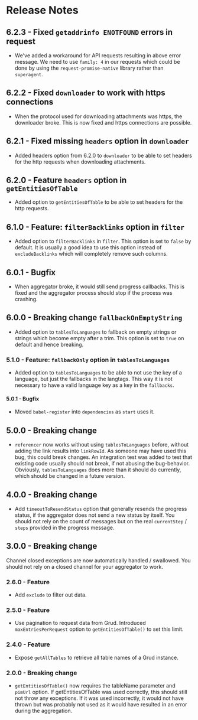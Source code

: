 # Release Notes

## 6.2.3 - Fixed `getaddrinfo ENOTFOUND` errors in request

* We've added a workaround for API requests resulting in above error message. We need to use `family: 4` in our requests
  which could be done by using the `request-promise-native` library rather than `superagent`.

## 6.2.2 - Fixed `downloader` to work with https connections

* When the protocol used for downloading attachments was https, the downloader broke. This is now fixed and https 
  connections are possible.

## 6.2.1 - Fixed missing `headers` option in `downloader`

* Added headers option from 6.2.0 to `downloader` to be able to set headers for the http requests when downloading 
  attachments.

## 6.2.0 - Feature `headers` option in `getEntitiesOfTable`

* Added option to `getEntitiesOfTable` to be able to set headers for the http requests.

## 6.1.0 - Feature: `filterBacklinks` option in `filter`

* Added option to `filterBacklinks` in `filter`. This option is set to `false` by default. It is usually a good idea to
  use this option instead of `excludeBacklinks` which will completely remove such columns.

## 6.0.1 - Bugfix

* When aggregator broke, it would still send progress callbacks. This is fixed and the aggregator process should stop if
  the process was crashing.

## 6.0.0 - Breaking change `fallbackOnEmptyString`

* Added option to `tablesToLanguages` to fallback on empty strings or strings which become empty after a trim. This 
  option is set to `true` on default and hence breaking.

### 5.1.0 - Feature: `fallbackOnly` option in `tablesToLanguages`

* Added option to `tablesToLanguages` to be able to not use the key of a language, but just the fallbacks in the 
  langtags. This way it is not necessary to have a valid language key as a key in the `fallbacks`. 

#### 5.0.1 - Bugfix

* Moved `babel-register` into `dependencies` as `start` uses it.

## 5.0.0 - Breaking change

* `referencer` now works without using `tablesToLanguages` before, without adding the link results into `linkRowId`. As 
  someone may have used this bug, this could break changes. An integration test was added to test that existing code 
  usually should not break, if not abusing the bug-behavior. Obviously, `tablesToLanguages` does more than it should do
  currently, which should be changed in a future version.

## 4.0.0 - Breaking change

* Add `timeoutToResendStatus` option that generally resends the progress status, if the aggregator does not send a new 
  status by itself. You should not rely on the count of messages but on the real `currentStep` / `steps` provided in the
  progress message.

## 3.0.0 - Breaking change

Channel closed exceptions are now automatically handled / swallowed. You should not rely on a closed channel for your
aggregator to work.

### 2.6.0 - Feature

* Add `exclude` to filter out data.

### 2.5.0 - Feature 

* Use pagination to request data from Grud. Introduced `maxEntriesPerRequest` option to `getEntitiesOfTable()` to set 
  this limit.

### 2.4.0 - Feature

* Expose `getAllTables` to retrieve all table names of a Grud instance.

### 2.0.0 - Breaking change

* `getEntitiesOfTable()` now requires the tableName parameter and `pimUrl` option. If getEntitiesOfTable was used 
  correctly, this should still not throw any exceptions. If it was used incorrectly, it would not have thrown but was 
  probably not used as it would have resulted in an error during the aggregation.
